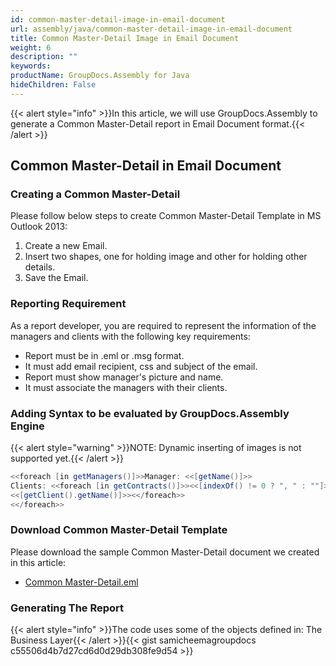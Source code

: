 ```yaml
---
id: common-master-detail-image-in-email-document
url: assembly/java/common-master-detail-image-in-email-document
title: Common Master-Detail Image in Email Document
weight: 6
description: ""
keywords: 
productName: GroupDocs.Assembly for Java
hideChildren: False
---
```

{{< alert style="info" >}}In this article, we will use GroupDocs.Assembly to generate a Common Master-Detail report in Email Document format.{{< /alert >}}

## Common Master-Detail in Email Document

### Creating a Common Master-Detail

Please follow below steps to create Common Master-Detail Template in MS Outlook 2013:

1.  Create a new Email.
2.  Insert two shapes, one for holding image and other for holding other details.
3.  Save the Email.

### Reporting Requirement

As a report developer, you are required to represent the information of the managers and clients with the following key requirements:

*   Report must be in .eml or .msg format.
*   It must add email recipient, css and subject of the email.
*   Report must show manager's picture and name.
*   It must associate the managers with their clients.

### Adding Syntax to be evaluated by GroupDocs.Assembly Engine

{{< alert style="warning" >}}NOTE: Dynamic inserting of images is not supported yet.{{< /alert >}}

```java
<<foreach [in getManagers()]>>Manager: <<[getName()]>>
Clients: <<foreach [in getContracts()]>><<[indexOf() != 0 ? ", " : ""]>>
<<[getClient().getName()]>><</foreach>>
<</foreach>>

```

### Download Common Master-Detail Template

Please download the sample Common Master-Detail document we created in this article:

*   [Common Master-Detail.eml](https://raw.githubusercontent.com/groupdocs-assembly/GroupDocs.Assembly-for-Java/master/Examples/GroupDocs.Assembly.Examples.Java/Data/Storage/Email%20Templates/Bulleted%20List.eml?raw=true)

### Generating The Report

{{< alert style="info" >}}The code uses some of the objects defined in: The Business Layer{{< /alert >}}{{< gist samicheemagroupdocs c55506d4b7d27cd6d0d29db308fe9d54 >}}


